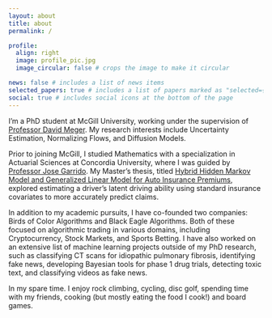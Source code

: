 ```yaml
---
layout: about
title: about
permalink: /

profile:
  align: right 
  image: profile_pic.jpg
  image_circular: false # crops the image to make it circular

news: false # includes a list of news items
selected_papers: true # includes a list of papers marked as "selected={true}"
social: true # includes social icons at the bottom of the page
---
```

I’m a PhD student at McGill University, working under the supervision of [Professor David Meger](https://scholar.google.ca/citations?user=gFwEytkAAAAJ&hl=en). My research interests include Uncertainty Estimation, Normalizing Flows, and Diffusion Models.

Prior to joining McGill, I studied Mathematics with a specialization in Actuarial Sciences at Concordia University, where I was guided by [Professor Jose Garrido](https://scholar.google.com/citations?user=cYhIv9IAAAAJ&hl=en&oi=ao). My Master’s thesis, titled [Hybrid Hidden Markov Model and Generalized Linear Model for Auto Insurance Premiums](https://spectrum.library.concordia.ca/id/eprint/982074/), explored estimating a driver’s latent driving ability using standard insurance covariates to more accurately predict claims.

In addition to my academic pursuits, I have co-founded two companies: Birds of Color Algorithms and Black Eagle Algorithms. Both of these focused on algorithmic trading in various domains, including Cryptocurrency, Stock Markets, and Sports Betting. I have also worked on an extensive list of machine learning projects outside of my PhD research, such as classifying CT scans for idiopathic pulmonary fibrosis, identifying fake news, developing Bayesian tools for phase 1 drug trials, detecting toxic text, and classifying videos as fake news.

In my spare time. I enjoy rock climbing, cycling, disc golf, spending time with my friends, cooking (but mostly eating the food I cook!) and board games. 
